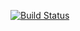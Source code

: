 [![Build Status](https://api.travis-ci.org/Xorast/e-commerce-app)](https://travis-ci.org/Xorast/e-commerce-app)
